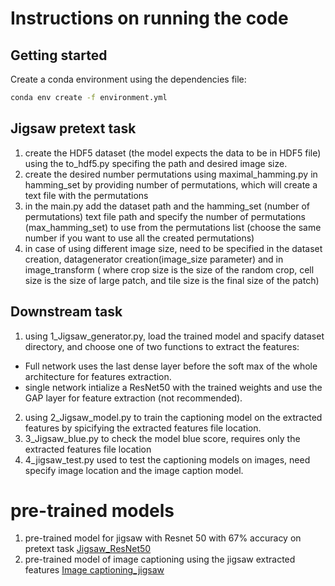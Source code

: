 # Instructions on running the code
## Getting started 
Create a conda environment using the dependencies file:

```sh
conda env create -f environment.yml
```
## Jigsaw pretext task
1. create the HDF5 dataset (the model expects the data to be in HDF5 file) using the to_hdf5.py specifing the path and desired image size.
2. create the desired number permutations using maximal_hamming.py in hamming_set by providing number of permutations, which will create a text file with the permutations
3. in the main.py add the dataset path and the hamming_set (number of permutations) text file path and specify the number of permutations (max_hamming_set) to use from the permutations list (choose the same number if you want to use all the created permutations)
4. in case of using different image size, need to be specified in the dataset creation, datagenerator creation(image_size parameter) and in image_transform ( where
 crop size is the size of the random crop, cell size  is the size of large patch, and tile size is the final size of the patch)

## Downstream task
1. using 1_Jigsaw_generator.py, load the trained model and spacify dataset directory, and choose one of two functions  to extract the features: 
  - Full network uses the last dense layer before the soft max of the whole architecture for features extraction.
  -  single network intialize a ResNet50 with the trained weights and use the GAP layer for feature extraction (not recommended).
2. using 2_Jigsaw_model.py to train the captioning model on the extracted features by spicifying the extracted features file location.
3. 3_Jigsaw_blue.py to check the model blue score, requires only the extracted features file location
4. 4_jigsaw_test.py used to test the captioning models on images, need specify image location and the image caption model.

# pre-trained models
1. pre-trained model for jigsaw with Resnet 50 with 67% accuracy on pretext task [Jigsaw_ResNet50](https://mbzuaiac-my.sharepoint.com/:u:/g/personal/20020053_mbzuai_ac_ae/Ed2xPGXaqqpNuQfawHm5HvYBUbW4fL3HNLnTr9HAcrtDvQ?e=3OnR8N)
2. pre-trained model of image captioning using the jigsaw extracted features [Image captioning_jigsaw](https://mbzuaiac-my.sharepoint.com/:u:/g/personal/20020053_mbzuai_ac_ae/EXHOb314z-1JlFZKr-umQ8kBOl_A9Q6s3ijJxWxknnheNQ?e=2Q00iC)
